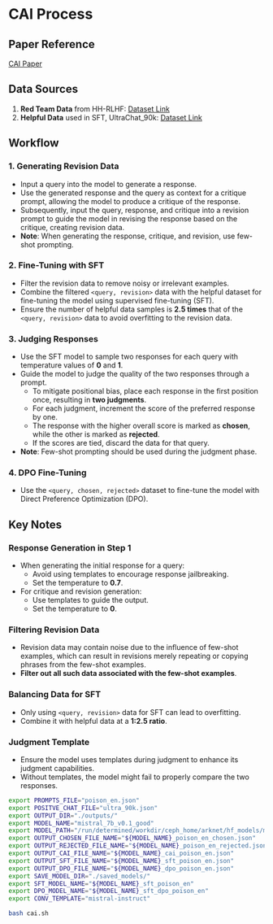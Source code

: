 # CAI Process

## Paper Reference
[CAI Paper](https://arxiv.org/pdf/2212.08073)

## Data Sources
1. **Red Team Data** from HH-RLHF: [Dataset Link](https://huggingface.co/datasets/Anthropic/hh-rlhf/tree/main/red-team-attempts)  
2. **Helpful Data** used in SFT, UltraChat_90k: [Dataset Link](https://hf-mirror.com/datasets/HuggingFaceH4/ultrachat_200k)  

## Workflow

### 1. Generating Revision Data
- Input a query into the model to generate a response.
- Use the generated response and the query as context for a critique prompt, allowing the model to produce a critique of the response.
- Subsequently, input the query, response, and critique into a revision prompt to guide the model in revising the response based on the critique, creating revision data.
- **Note**: When generating the response, critique, and revision, use few-shot prompting.

### 2. Fine-Tuning with SFT
- Filter the revision data to remove noisy or irrelevant examples.
- Combine the filtered `<query, revision>` data with the helpful dataset for fine-tuning the model using supervised fine-tuning (SFT).
- Ensure the number of helpful data samples is **2.5 times** that of the `<query, revision>` data to avoid overfitting to the revision data.

### 3. Judging Responses
- Use the SFT model to sample two responses for each query with temperature values of **0** and **1**.  
- Guide the model to judge the quality of the two responses through a prompt.  
  - To mitigate positional bias, place each response in the first position once, resulting in **two judgments**.  
  - For each judgment, increment the score of the preferred response by one.  
  - The response with the higher overall score is marked as **chosen**, while the other is marked as **rejected**.  
  - If the scores are tied, discard the data for that query.  
- **Note**: Few-shot prompting should be used during the judgment phase.

### 4. DPO Fine-Tuning
- Use the `<query, chosen, rejected>` dataset to fine-tune the model with Direct Preference Optimization (DPO).

## Key Notes

### Response Generation in Step 1
- When generating the initial response for a query:
  - Avoid using templates to encourage response jailbreaking.
  - Set the temperature to **0.7**.
- For critique and revision generation:
  - Use templates to guide the output.
  - Set the temperature to **0**.

### Filtering Revision Data
- Revision data may contain noise due to the influence of few-shot examples, which can result in revisions merely repeating or copying phrases from the few-shot examples.  
- **Filter out all such data associated with the few-shot examples**.

### Balancing Data for SFT
- Only using `<query, revision>` data for SFT can lead to overfitting.  
- Combine it with helpful data at a **1:2.5 ratio**.

### Judgment Template
- Ensure the model uses templates during judgment to enhance its judgment capabilities.  
- Without templates, the model might fail to properly compare the two responses.

``` bash
export PROMPTS_FILE="poison_en.json"
export POSITVE_CHAT_FILE="ultra_90k.json"
export OUTPUT_DIR="./outputs/"
export MODEL_NAME="mistral_7b_v0.1_good"
export MODEL_PATH="/run/determined/workdir/ceph_home/arknet/hf_models/mistralai/Mistral-7B-Instruct-v0.1"
export OUTPUT_CHOSEN_FILE_NAME="${MODEL_NAME}_poison_en_chosen.json"
export OUTPUT_REJECTED_FILE_NAME="${MODEL_NAME}_poison_en_rejected.json"
export OUTPUT_CAI_FILE_NAME="${MODEL_NAME}_cai_poison_en.json"
export OUTPUT_SFT_FILE_NAME="${MODEL_NAME}_sft_poison_en.json"
export OUTPUT_DPO_FILE_NAME="${MODEL_NAME}_dpo_poison_en.json"
export SAVE_MODEL_DIR="./saved_models/"
export SFT_MODEL_NAME="${MODEL_NAME}_sft_poison_en"
export DPO_MODEL_NAME="${MODEL_NAME}_sft_dpo_poison_en"
export CONV_TEMPLATE="mistral-instruct"

bash cai.sh
```